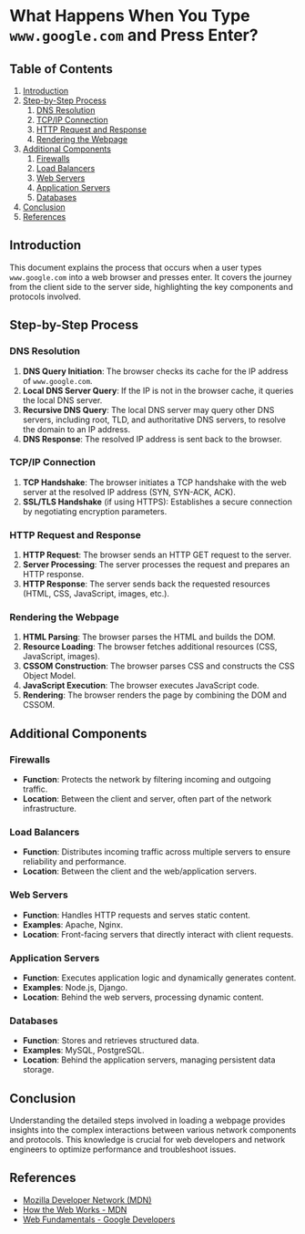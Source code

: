 # What Happens When You Type `www.google.com` and Press Enter?

## Table of Contents
1. [Introduction](#introduction)
2. [Step-by-Step Process](#step-by-step-process)
    1. [DNS Resolution](#dns-resolution)
    2. [TCP/IP Connection](#tcpip-connection)
    3. [HTTP Request and Response](#http-request-and-response)
    4. [Rendering the Webpage](#rendering-the-webpage)
3. [Additional Components](#additional-components)
    1. [Firewalls](#firewalls)
    2. [Load Balancers](#load-balancers)
    3. [Web Servers](#web-servers)
    4. [Application Servers](#application-servers)
    5. [Databases](#databases)
4. [Conclusion](#conclusion)
5. [References](#references)

## Introduction
This document explains the process that occurs when a user types `www.google.com` into a web browser and presses enter. It covers the journey from the client side to the server side, highlighting the key components and protocols involved.

## Step-by-Step Process

### DNS Resolution
1. **DNS Query Initiation**: The browser checks its cache for the IP address of `www.google.com`.
2. **Local DNS Server Query**: If the IP is not in the browser cache, it queries the local DNS server.
3. **Recursive DNS Query**: The local DNS server may query other DNS servers, including root, TLD, and authoritative DNS servers, to resolve the domain to an IP address.
4. **DNS Response**: The resolved IP address is sent back to the browser.

### TCP/IP Connection
1. **TCP Handshake**: The browser initiates a TCP handshake with the web server at the resolved IP address (SYN, SYN-ACK, ACK).
2. **SSL/TLS Handshake** (if using HTTPS): Establishes a secure connection by negotiating encryption parameters.

### HTTP Request and Response
1. **HTTP Request**: The browser sends an HTTP GET request to the server.
2. **Server Processing**: The server processes the request and prepares an HTTP response.
3. **HTTP Response**: The server sends back the requested resources (HTML, CSS, JavaScript, images, etc.).

### Rendering the Webpage
1. **HTML Parsing**: The browser parses the HTML and builds the DOM.
2. **Resource Loading**: The browser fetches additional resources (CSS, JavaScript, images).
3. **CSSOM Construction**: The browser parses CSS and constructs the CSS Object Model.
4. **JavaScript Execution**: The browser executes JavaScript code.
5. **Rendering**: The browser renders the page by combining the DOM and CSSOM.

## Additional Components

### Firewalls
- **Function**: Protects the network by filtering incoming and outgoing traffic.
- **Location**: Between the client and server, often part of the network infrastructure.

### Load Balancers
- **Function**: Distributes incoming traffic across multiple servers to ensure reliability and performance.
- **Location**: Between the client and the web/application servers.

### Web Servers
- **Function**: Handles HTTP requests and serves static content.
- **Examples**: Apache, Nginx.
- **Location**: Front-facing servers that directly interact with client requests.

### Application Servers
- **Function**: Executes application logic and dynamically generates content.
- **Examples**: Node.js, Django.
- **Location**: Behind the web servers, processing dynamic content.

### Databases
- **Function**: Stores and retrieves structured data.
- **Examples**: MySQL, PostgreSQL.
- **Location**: Behind the application servers, managing persistent data storage.

## Conclusion
Understanding the detailed steps involved in loading a webpage provides insights into the complex interactions between various network components and protocols. This knowledge is crucial for web developers and network engineers to optimize performance and troubleshoot issues.

## References
- [Mozilla Developer Network (MDN)](https://developer.mozilla.org/en-US/docs/Web)
- [How the Web Works - MDN](https://developer.mozilla.org/en-US/docs/Learn/Getting_started_with_the_web/How_the_Web_works)
- [Web Fundamentals - Google Developers](https://developers.google.com/web/fundamentals)
